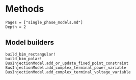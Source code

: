 # Methods
```@contents
Pages = ["single_phase_models.md"]
Depth = 2
```

## Model builders
```@docs
build_bim_rectangular!
build_bim_polar!
BusInjectionModel.add_or_update_fixed_point_constraint
BusInjectionModel.add_complex_terminal_power_variable
BusInjectionModel.add_complex_terminal_voltage_variable
```